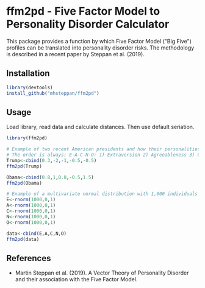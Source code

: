 # ffm2pd - Five Factor Model to Personality Disorder Calculator

This package provides a function by which Five Factor Model ("Big Five") profiles can be translated into personality disorder risks. 
The methodology is described in a recent paper by Steppan et al. (2019). 


## Installation

```R 
library(devtools)
install_github("mhsteppan/ffm2pd")
```

## Usage

Load library, read data and calculate distances. Then use default seriation.
```R
library(ffm2pd)

# Example of two recent American presidents and how their personalities may come across
# The order is always: E-A-C-N-O: 1) Extraversion 2) Agreeableness 3) Conscientiousness 4) Neuroticism 5) Openness (z scores)
Trump<-cbind(0.3,-2,-1,-0.5,-0.5)
ffm2pd(Trump)

Obama<-cbind(0.8,1,0.8,-0.5,1.5)
ffm2pd(Obama)

# Example of a multivariate normal distribution with 1,000 individuals
E<-rnorm(1000,0,1)
A<-rnorm(1000,0,1)
C<-rnorm(1000,0,1)
N<-rnorm(1000,0,1)
O<-rnorm(1000,0,1)

data<-cbind(E,A,C,N,O)
ffm2pd(data)


```


## References

* Martin Steppan et al. (2019). A Vector Theory of Personality Disorder and their association with the Five Factor Model.
